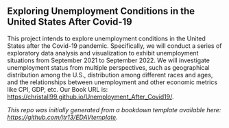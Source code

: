 ## Exploring Unemployment Conditions in the United States After Covid-19



This project intends to explore unemployment conditions in the United States after the Covid-19 pandemic. Specifically, we will conduct a series of exploratory data analysis and visualization to exhibit unemployment situations from September 2021 to September 2022. We will investigate unemployment status from multiple perspectives, such as geographical distribution among the U.S., distribution among different races and ages, and the relationships between unemployment and other economic metrics like CPI, GDP, etc. Our Book URL is: https://christall99.github.io/Unemployment_After_Covid19/.


*This repo was initially generated from a bookdown template available here: https://github.com/jtr13/EDAVtemplate.*	
